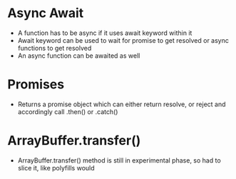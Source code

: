 # Async Await
- A function has to be async if it uses await keyword within it
- Await keyword can be used to wait for promise to get resolved or async functions to get resolved
- An async function can be awaited as well

# Promises
- Returns a promise object which can either return resolve, or reject and accordingly call .then() or .catch()

# ArrayBuffer.transfer()
- ArrayBuffer.transfer() method is still in experimental phase, so had to slice it, like polyfills would